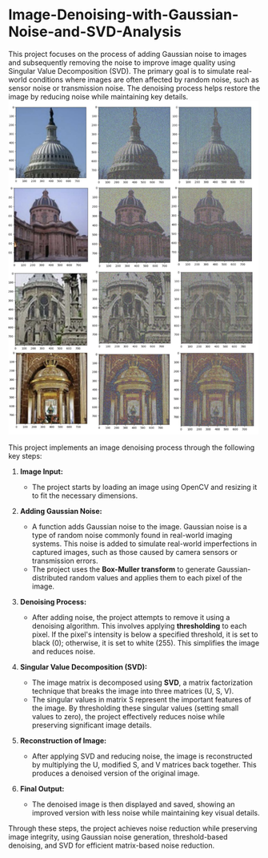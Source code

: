 # Image-Denoising-with-Gaussian-Noise-and-SVD-Analysis
This project focuses on the process of adding Gaussian noise to images and subsequently removing the noise to improve image quality using Singular Value Decomposition (SVD). The primary goal is to simulate real-world conditions where images are often affected by random noise, such as sensor noise or transmission noise. The denoising process helps restore the image by reducing noise while maintaining key details.
<img src="results.png" width="500">

This project implements an image denoising process through the following key steps:

1. **Image Input:**
   - The project starts by loading an image using OpenCV and resizing it to fit the necessary dimensions.

2. **Adding Gaussian Noise:**
   - A function adds Gaussian noise to the image. Gaussian noise is a type of random noise commonly found in real-world imaging systems. This noise is added to simulate real-world imperfections in captured images, such as those caused by camera sensors or transmission errors.
   - The project uses the **Box-Muller transform** to generate Gaussian-distributed random values and applies them to each pixel of the image.

3. **Denoising Process:**
   - After adding noise, the project attempts to remove it using a denoising algorithm. This involves applying **thresholding** to each pixel. If the pixel's intensity is below a specified threshold, it is set to black (0); otherwise, it is set to white (255). This simplifies the image and reduces noise.
   
4. **Singular Value Decomposition (SVD):**
   - The image matrix is decomposed using **SVD**, a matrix factorization technique that breaks the image into three matrices (U, S, V). 
   - The singular values in matrix S represent the important features of the image. By thresholding these singular values (setting small values to zero), the project effectively reduces noise while preserving significant image details.
   
5. **Reconstruction of Image:**
   - After applying SVD and reducing noise, the image is reconstructed by multiplying the U, modified S, and V matrices back together. This produces a denoised version of the original image.

6. **Final Output:**
   - The denoised image is then displayed and saved, showing an improved version with less noise while maintaining key visual details.

Through these steps, the project achieves noise reduction while preserving image integrity, using Gaussian noise generation, threshold-based denoising, and SVD for efficient matrix-based noise reduction.
